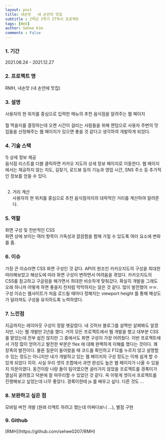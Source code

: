 ```yaml
---
layout: post
title: 내손맛 _ 내 손안의 맛집
subtitle : 2학년 2학기 IT독서 프로젝트 
tags: [Web]
author: Sehee Kim
comments : False
---
```


<h3> 1. 기간</h3>
2021.08.24 - 2021.12.27

<h3> 2. 프로젝트 명</h3>
RMH, 내손맛 (내 손안에 맛집)

<h3> 3. 설명</h3>
사용자의 현 위치를 중심으로 입력한 메뉴의 추천 음식점을 알려주는 웹 페이지<br><br>
뭘 먹을지를 결정하는데 오랜 시간이 걸리는 사람들을 위해 랜덤으로 사용자 주변의 맛집들을 선정해주는 웹 페이지가 있으면 좋을 것 같다고 생각하여 개발하게 되었다.

<h3> 4. 기술 스택</h3>
1) 상세 정보 제공 <br>
음식점 리스트를 더블 클릭하면 카카오 지도의 상세 정보 페이지로 이동한다. 웹 페이지에서는 제공하지 않는 지도, 길찾기, 로드뷰 등의 기능과 영업 시간, SNS 주소 등 추가적인 정보를 얻을 수 있다. <br><br>

2) 거리 계산 <br>
사용자의 현 위치를 중심으로 추천 음식점까지의 대략적인 거리를 계산하여 알려준다. <br>

<h3> 5. 역할</h3>
화면 구성 및 전반적인 CSS<br>
화면 상에 보이는 여러 항목이 가독성과 깔끔함을 함께 가질 수 있도록 여러 요소에 변화를 줌.

<h3> 6. 이슈</h3>
가장 큰 이슈라면 CSS 화면 구성인 것 같다. API의 원조인 카카오지도의 구성을 최대한 따라해보았고 해상도에 따라 화면 구성이 변하면서 어려움을 겪었다. 카카오지도의 CSS를 참고하고 구글링을 해가면서 최대한 비슷하게 맞춰갔다. 확실히 개발을 그래도 오래 하니까 어떻게 하면 좋을지 전처럼 막막하지는 않은 것 같다. 많이 발전했어 ㅠㅠ. 구성 이슈는 웹사이트가 처음 로드될 때마다 정해지는 viewport height 를 통해 해상도가 달라져도 구성을 유지하도록 노력하였다. 

<h3> 7. 느낀점</h3>
지금까지는 레이아웃 구성이 정말 헷갈렸다. 내 깃허브 블로그를 살짝만 살펴봐도 알겠지만, 나는 웹 개발만 2년을 했다. 거의 모든 프로젝트에서 웹 개발을 했고 대부분 CSS를 맡았는데 전부 쉽진 않지만 그 중에서도 화면 구성이 가장 어려웠다. 이번 프로젝트에서 가장 많이 얻어가고 발전한 부분은 flex 에 대해 완벽하게 이해를 했다는 것이다. 꽤 장족의 발전이다. 물론 질문이 들어왔을 때 코드를 확인하고 F12를 누르지 않고 설명할 수 있는 정도는 아니지만 내가 개발하고 있는 웹 페이지의 구성 정도는 이제 쉽게 할 수 있게 되었다 히히. 사실 우리 셋의 조합에서 과연 완성도 높은 웹 페이지가 나올 수 있을지 의문이였다. 동건이랑 나랑 둘이 팀이였으면 굴러가지 않았을 프로젝트를 경록이가 열심히 굴려줬고 덕분에 잘 마무리할 수 있었던 것 같다. 꼭 이렇게 셋이서 프로젝트를 진행해보고 싶었는데 너무 좋았다. 경록이한테 js 를 배우고 싶다. 다른 것도 ...

<h3> 8. 보완하고 싶은 점</h3>
모바일 버전 개발 (원래 리액트 하려고 했는데 어쩌다보니 ...), 별점 구현

<h3> 9. Github</h3>
[RMH](https://github.com/sehee0207/RMH)